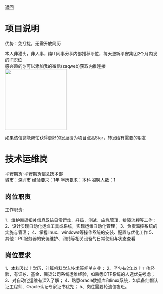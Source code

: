 [返回](../)

# 项目说明

优势：免打扰，无需开放简历

本人非猎头，非人事，纯IT同事分享内部推荐职位，每天更新平安集团2个月内发的IT职位  
感兴趣的你可以添加我的微信(zaqweb)获取内推连接  
<img src="https://github.com/zaqweb/PA-IT-JOBS/blob/master/WechatICode.jpeg"  height="200" width="200">

如果该信息能帮忙获得更好的发展请为项目点亮Star，转发给有需要的朋友

# 技术运维岗
平安期货-平安期货信息技术部  
城市：深圳市 经验要求：1年 学历要求：本科  招聘人数：1

## 岗位职责
工作职责 :

1、维护期货相关信息系统日常运维、升级、测试，应急管理、排障流程等工作；
2、设计实现自动化运维工具或系统，实现运维自动化管理；
3、负责监控系统的实施与管理；
4、掌握linux、windows等操作系统的安装、配置与优化工作
5、其他：PC服务器的安装维护、网络等相关设备的日常使用与状态查看
​

## 岗位要求
1、本科及以上学历，计算机科学与技术等相关专业；
2、至少有2年以上工作经验，有证券、基金、期货公司系统运维经验，如熟悉CTP系统的人选优先考虑；
3、对自动化运维有深入了解；
4、熟悉oracle数据库和linux系统，如具备红帽认证工程师、Oracle认证专家证书优先；
5、岗位需要轮流值夜班。




